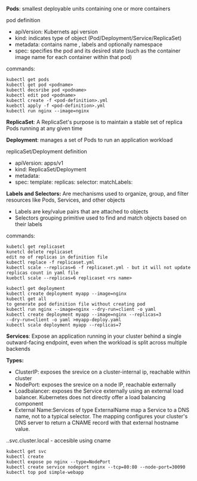 **Pods**: smallest deployable units containing one or more containers

pod definition

- apiVersion: Kubernets api version
- kind: indicates type of object (Pod/Deployment/Service/ReplicaSet)
- metadata: contains name , labels and optionally namespace
- spec: specifies the pod and its desired state (such as the container     image name for each container within that pod)

commands:
```
kubectl get pods
kubectl get pod <podname>
kubectl decsribe pod <podname>
kubectl edit pod <podname>
kubectl create -f <pod-definition>.yml
kuebctl apply -f <pod-definition>.yml
kubectl run nginx --image=nginx 
```

**ReplicaSet**: A ReplicaSet's purpose is to maintain a stable set of replica Pods running at any given time

**Deployment**: manages a set of Pods to run an application workload

replicaSet/Deployment definition

- apiVersion: apps/v1
- kind: ReplicaSet/Deployment
- metadata: 
- spec: 
  template:
    <pod-definition>
  replicas: <no of replicas>
  selector: 
    matchLabels:

**Labels and Selectors:** Are mechanisms used to organize, group, and filter resources like Pods, Services, and other objects
- Labels are key/value pairs that are attached to objects
- Selectors grouping primitive used to find and match objects based on their labels

commands:
```
kubetcl get replicaset
kunetcl delete replicaset
edit no of replicas in definition file
kubectl replace -f replicaset.yml
kubectl scale --replicas=6 -f replicaset.yml - but it will not update replicas count in yaml file
kuebctl scale --replicas=6 replicaset <rs name> 
```

```
kubectl get deployment
kubectl create deployment myapp --image=nginx
kubectl get all
to generate pod definition file without creating pod
kubectl run nginx --image=nginx --dry-run=client -o yaml
kubectl create deployment myapp --image=nginx --replicas=3 
--dry-run=client -o yaml >myapp-deploy.yaml
kubectl scale deployment myapp --replicas=7
```

**Services**: Expose an application running in your cluster behind a single outward-facing endpoint, even when the workload is split across multiple backends

**Types:**
- ClusterIP: exposes the srevice on a cluster-internal ip, reachable within cluster
- NodePort: exposes the srevice on a node IP, reachable externally
- Loadbalancer: exposes the Service externally using an external load balancer. Kubernetes does not directly offer a load balancing component
- External Name:Services of type ExternalName map a Service to a DNS name, not to a typical selector. The mapping configures your cluster's DNS server to return a CNAME record with that external hostname value.

<service-name>.<namespace>.svc.cluster.local - accesible using cname

```
kubectl get svc
kubectl create
kubectl expose po nginx --type=NodePort
kubectl create service nodeport nginx --tcp=80:80 --node-port=30090
kubectl top pod simple-webapp
```